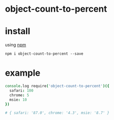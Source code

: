 # object-count-to-percent

# install

using [npm](https://npmjs.org)

```
npm i object-count-to-percent --save
```

# example

``` coffeescript
console.log require('object-count-to-percent')({
  safari: 100
  chrome: 5
  msie: 10
})

# { safari: '87.0', chrome: '4.3', msie: '8.7' }
```


